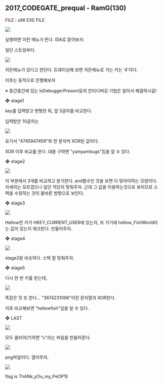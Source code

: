 ## 2017_CODEGATE_prequal - RamG(130)

FILE : x86 EXE FILE

![](./image/1.png)

실행하면 이런 메뉴가 뜬다. IDA로 뜯어보자.

일단 스트링부터.

![](./image/2.png)

히든메뉴가 있다고 한단다. 트레이싱해 보면 히든메뉴로 가는 키는 '4'이다.

이후는 동적으로 진행해보자



※ 중간중간에 있는 IsDebuggerPresent등의 안티디버깅 기법은 알아서 해결하시길!



❖ stage1

key를 입력받고 변형한 뒤, 앞 5글자를 비교한다.

입력받은 10글자는 

![](./image/3.png)

요기서 "4745947459"와 한 문자씩 XOR된 값이다. 

XOR 이후 비교를 한다. 대충 구하면 "yamyambugs"임을 알 수 있다.

❖ stage2

![](./image/4.png)

이 부분에서 3개를 비교하고 분기한다. and함수인 것을 보면 다 맞아야하는 모양이다. 자세히는 모르겠으나 일단 적당히 맞춰주자. 근데 그 값을 이용하는것으로 보이므로 스택을 수정하는 것이 올바른 방향으로 보인다.

❖ stage3

![](./image/5.png)

Hellow란 키가 HKEY_CURRENT_USER에 있는지, 또 거기에 hellow_FishWorld라는 값이 있는지 체크한다. 만들어주자.

❖ stage4

![](./image/6.png)

stage2랑 비슷하다. 스택 잘 맞춰주자.

❖ stage5

다시 한 번 키를 받는데, 

![](./image/7.png)

똑같은 짓 또 한다... "3674231096"이란 문자열과 XOR한다.



이후 비교해보면 "hellowfish"임을 알 수 있다.



❖ LAST

![](./image/10.png)

모두 클리어(?)하면 "c"라는 파일을 만들어준다.

![](./image/11.png)

png파일이다. 열어주자.

![](./image/c.png)

flag is ThANk_yOu_my_PeOP1E